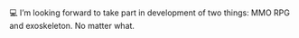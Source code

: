 &#128187;	 I’m looking forward to take part in development of two things:
    MMO RPG and exoskeleton. 
    No matter what. 
